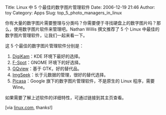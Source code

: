 Title: Linux 中 5 个最佳的数字图片管理软件
Date: 2006-12-19 21:46
Author: toy
Category: Apps
Slug: top_5_photo_managers_in_linux

你有大量的数字图片需要整理与分类吗？你需要便于寻找硬盘上的数字图片吗？那么，使用数字图片软件来管理吧。Nathan
Willis 撰文推荐了 5 个 Linux
中最佳的数字图片管理软件，让我们一起来看一下。

这 5 个最佳的数字图片管理软件分别是：

1.  [DigiKam](http://digikam.sourceforge.net)：KDE 环境下最好的选择。
2.  [F-Spot](http://f-spot.org)：GNOME 环境下的好选择。
3.  [GQview](http://gqview.sourceforge.net)：基于 GTK，好的替代品。
4.  [ImgSeek](http://imgseek.net)：长于元数据的管理，很好的替代选择。
5.  [Picasa](http://picasa.google.com)：Google
    旗下的数字图片管理软件，不是原生的 Linux 程序，需要 Wine。

如果需要了解上述软件的详细特性，可通过链接到其主页查看。

[via
[linux.com](http://applications.linux.com/applications/06/12/06/158220.shtml?tid=13&tid=39&tid=47),
thanks!]
